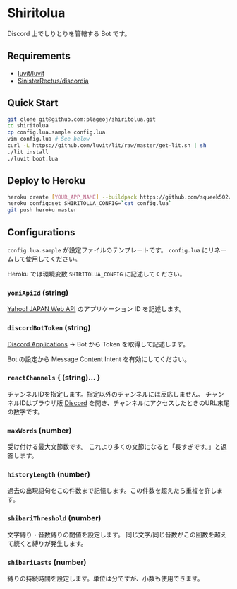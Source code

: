 # Shiritolua

Discord 上でしりとりを管轄する Bot です。

## Requirements

+ [luvit/luvit](https://luvit.io/)
+ [SinisterRectus/discordia](https://github.com/SinisterRectus/Discordia)


## Quick Start

```bash
git clone git@github.com:plageoj/shiritolua.git
cd shiritolua
cp config.lua.sample config.lua
vim config.lua # See below
curl -L https://github.com/luvit/lit/raw/master/get-lit.sh | sh
./lit install
./luvit boot.lua
```

## Deploy to Heroku

```bash
heroku create [YOUR_APP_NAME] --buildpack https://github.com/squeek502/heroku-buildpack-luvit.git
heroku config:set SHIRITOLUA_CONFIG=`cat config.lua`
git push heroku master
```

## Configurations

`config.lua.sample` が設定ファイルのテンプレートです。
`config.lua` にリネームして使用してください。

Heroku では環境変数 `SHIRITOLUA_CONFIG` に記述してください。

### `yomiApiId` (string)

[Yahoo! JAPAN Web API](https://e.developer.yahoo.co.jp/dashboard/) のアプリケーション ID を記述します。

### `discordBotToken` (string)

[Discord Applications](https://discordapp.com/developers/applications/) → Bot から Token を取得して記述します。

Bot の設定から Message Content Intent を有効にしてください。

### `reactChannels` { (string)... }

チャンネルIDを指定します。指定以外のチャンネルには反応しません。
チャンネルIDはブラウザ版 [Discord](https://discordapp.com) を開き、チャンネルにアクセスしたときのURL末尾の数字です。

### `maxWords` (number)

受け付ける最大文節数です。
これより多くの文節になると「長すぎです。」と返答します。

### `historyLength` (number)

過去の出現語句をこの件数まで記憶します。この件数を超えたら重複を許します。

### `shibariThreshold` (number)

文字縛り・音数縛りの閾値を設定します。
同じ文字/同じ音数がこの回数を超えて続くと縛りが発生します。

### `shibariLasts` (number)

縛りの持続時間を設定します。単位は分ですが、小数も使用できます。
